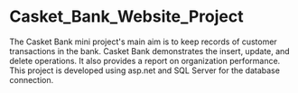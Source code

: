 # Casket_Bank_Website_Project

The Casket Bank mini project's main aim is to keep records of customer transactions in the bank. Casket Bank demonstrates the insert, update, and delete operations. It also provides a report on organization performance. This project is developed using asp.net and SQL Server for the database connection.
